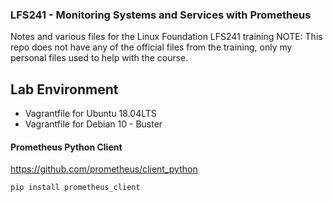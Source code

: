 ### LFS241 - Monitoring Systems and Services with Prometheus

Notes and various files for the Linux Foundation LFS241 training
NOTE: This repo does not have any of the official files from the training,
      only my personal files used to help with the course.

## Lab Environment

* Vagrantfile for Ubuntu 18.04LTS
* Vagrantfile for Debian 10 - Buster


#### Prometheus Python Client

https://github.com/prometheus/client_python

```bash
pip install prometheus_client
```
